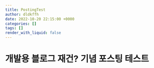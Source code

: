 ```yaml
---
title: PostingTest
author: dldkffh
date: 2022-10-20 22:15:00 +0000
categories: []
tags: [] 
render_with_liquid: false
---
```


# 개발용 블로그 재건? 기념 포스팅 테스트